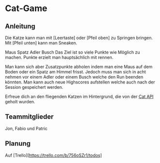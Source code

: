 # Cat-Game

## Anleitung

Die Katze kann man mit [Leertaste] oder [Pfeil oben] zu Springen bringen.
Mit [Pfeil unten] kann man Sneaken.

Maus Spatz Adler Busch
Das Ziel ist so viele Punkte wie Möglich zu machen.
Punkte erzielt man hauptsächlich mit rennen.

Man kann sich aber Zusatzpunkte abholen indem man eine Maus auf dem Boden oder ein Spatz am Himmel frisst.
Jedoch muss man sich in acht nehmen vor einem Adler oder einem Busch welche den Run beenden könnten.
Man kann auch neue Highscores aufstellen welche auch nach der Session gespeichert werden.

Erfreue dich an den fliegenden Katzen im Hintergrund, die von der [Cat API](https://thecatapi.com/) geholt wurden.

## Teammitglieder

Jon, Fabio und Patric

## Planung

Auf [Trello][https://trello.com/b/756oSZr1/todos]
